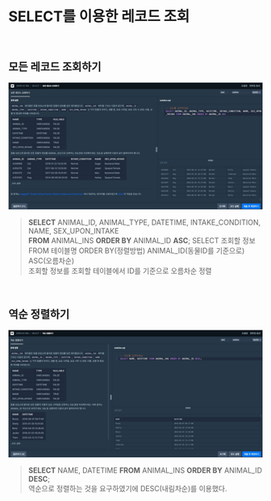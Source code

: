# SELECT를 이용한 레코드 조회  
<br>

## 모든 레코드 조회하기  
![img](./select_01.jpg)  
> **SELECT** ANIMAL_ID, ANIMAL_TYPE, DATETIME, INTAKE_CONDITION, NAME, SEX_UPON_INTAKE   
> **FROM** ANIMAL_INS **ORDER BY** ANIMAL_ID **ASC**;
> SELECT 조회할 정보 FROM 테이블명 ORDER BY(정렬방법) ANIMAL_ID(동물ID를 기준으로) ASC(오름차순)  
> 조회할 정보를 조회할 테이블에서 ID를 기준으로 오름차순 정렬  

<br> 

## 역순 정렬하기  
![img](./select_02.jpg)  
> **SELECT** NAME, DATETIME **FROM** ANIMAL_INS **ORDER BY** ANIMAL_ID **DESC**;  
> 역순으로 정렬하는 것을 요구하였기에 DESC(내림차순)를 이용했다.  

